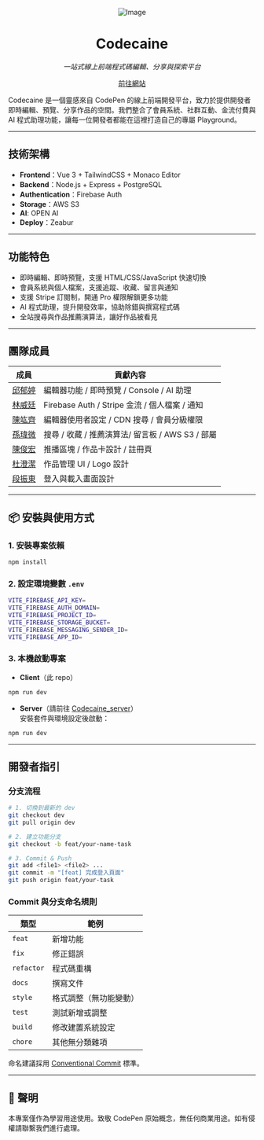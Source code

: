 <div align="center">

![Image](https://github.com/user-attachments/assets/9c45f024-55e3-4f17-b48d-a204fa4d68a8)

# Codecaine

*一站式線上前端程式碼編輯、分享與探索平台*

[前往網站](https://www.codecaine.xyz/)

</div>

Codecaine 是一個靈感來自 CodePen 的線上前端開發平台，致力於提供開發者即時編輯、預覽、分享作品的空間。我們整合了會員系統、社群互動、金流付費與 AI 程式助理功能，讓每一位開發者都能在這裡打造自己的專屬 Playground。

---

##  技術架構

- **Frontend**：Vue 3 + TailwindCSS + Monaco Editor  
- **Backend**：Node.js + Express + PostgreSQL  
- **Authentication**：Firebase Auth  
- **Storage**：AWS S3  
- **AI**: OPEN AI
- **Deploy**：Zeabur

---

##  功能特色

-  即時編輯、即時預覽，支援 HTML/CSS/JavaScript 快速切換
-  會員系統與個人檔案，支援追蹤、收藏、留言與通知
-  支援 Stripe 訂閱制，開通 Pro 權限解鎖更多功能
-  AI 程式助理，提升開發效率，協助除錯與撰寫程式碼
-  全站搜尋與作品推薦演算法，讓好作品被看見

---

##  團隊成員

| 成員 | 貢獻內容 |
|------|----------|
| [邱郁婷](https://github.com/chinyuting) | 編輯器功能 / 即時預覽 / Console / AI 助理 |
| [林威廷](https://github.com/WeyTing) | Firebase Auth / Stripe 金流 / 個人檔案 / 通知 |
| [陳竑齊](https://github.com/lllBarry) | 編輯器使用者設定 / CDN 搜尋 / 會員分級權限 |
| [孫瑋微](https://github.com/ViviSun0725) | 搜尋 / 收藏 / 推薦演算法/ 留言板 / AWS S3 / 部屬 |
| [陳俊宏](https://github.com/k890120) | 推播區塊 / 作品卡設計 / 註冊頁 |
| [杜澄潔](https://github.com/kaiadu) | 作品管理 UI / Logo 設計 |
| [段振東](https://github.com/duanjendong) | 登入與載入畫面設計 |

---

## 📦 安裝與使用方式

### 1. 安裝專案依賴

```bash
npm install
```

### 2. 設定環境變數 `.env`

```bash
VITE_FIREBASE_API_KEY=
VITE_FIREBASE_AUTH_DOMAIN=
VITE_FIREBASE_PROJECT_ID=
VITE_FIREBASE_STORAGE_BUCKET=
VITE_FIREBASE_MESSAGING_SENDER_ID=
VITE_FIREBASE_APP_ID=
```

### 3. 本機啟動專案

- **Client**（此 repo）  
```bash
npm run dev
```

- **Server**（請前往 [Codecaine_server](https://github.com/CodecaineWebsite/Codecaine_server)）  
  安裝套件與環境設定後啟動：
```bash
npm run dev
```

---

##  開發者指引

### 分支流程

```bash
# 1. 切換到最新的 dev
git checkout dev
git pull origin dev

# 2. 建立功能分支
git checkout -b feat/your-name-task

# 3. Commit & Push
git add <file1> <file2> ...
git commit -m "[feat] 完成登入頁面"
git push origin feat/your-task
```

### Commit 與分支命名規則

| 類型 | 範例 |
|------|------|
| `feat` | 新增功能 |
| `fix` | 修正錯誤 |
| `refactor` | 程式碼重構 |
| `docs` | 撰寫文件 |
| `style` | 格式調整（無功能變動） |
| `test` | 測試新增或調整 |
| `build` | 修改建置系統設定 |
| `chore` | 其他無分類雜項 |

命名建議採用 [Conventional Commit](https://www.conventionalcommits.org/en/v1.0.0/) 標準。

---

## 📄 聲明

本專案僅作為學習用途使用。致敬 CodePen 原始概念，無任何商業用途。如有侵權請聯繫我們進行處理。
